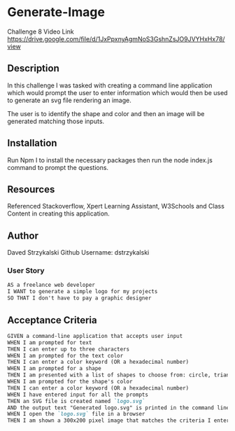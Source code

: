 # Generate-Image

Challenge 8
Video Link <https://drive.google.com/file/d/1JxPpxnyAgmNoS3GshnZsJO9JVYHxHx78/view>

## Description

In this challenge I was tasked with creating a command line application which would prompt the user to enter information which would then be used to generate an svg file rendering an image.

The user is to identify the shape and color and then an image will be generated matching those inputs.

## Installation

Run Npm I to install the necessary packages then run the node index.js command to prompt the questions.

## Resources

Referenced Stackoverflow, Xpert Learning Assistant, W3Schools and Class Content in creating this application.

## Author

Daved Strzykalski
Github Username: dstrzykalski

### User Story

```md
AS a freelance web developer
I WANT to generate a simple logo for my projects
SO THAT I don't have to pay a graphic designer
```

## Acceptance Criteria

```md
GIVEN a command-line application that accepts user input
WHEN I am prompted for text
THEN I can enter up to three characters
WHEN I am prompted for the text color
THEN I can enter a color keyword (OR a hexadecimal number)
WHEN I am prompted for a shape
THEN I am presented with a list of shapes to choose from: circle, triangle, and square
WHEN I am prompted for the shape's color
THEN I can enter a color keyword (OR a hexadecimal number)
WHEN I have entered input for all the prompts
THEN an SVG file is created named `logo.svg`
AND the output text "Generated logo.svg" is printed in the command line
WHEN I open the `logo.svg` file in a browser
THEN I am shown a 300x200 pixel image that matches the criteria I entered
```
